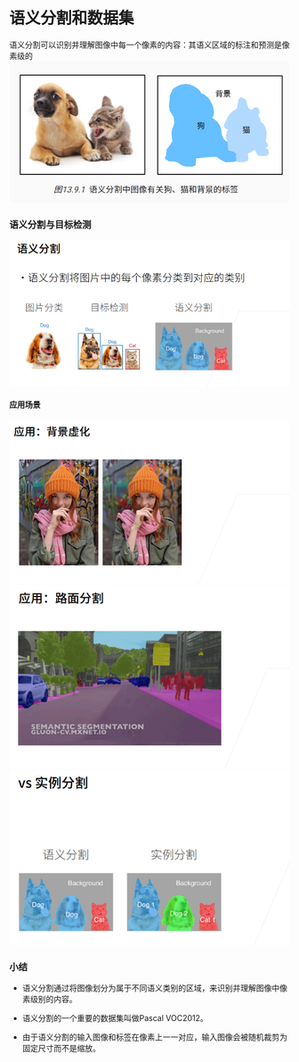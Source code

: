 # 语义分割和数据集
语义分割可以识别并理解图像中每一个像素的内容：其语义区域的标注和预测是像素级的
![](.语义分割和数据集_images/81b425e0.png)
### 语义分割与目标检测
![](.语义分割和数据集_images/e2d4a200.png)
#### 应用场景
![](.语义分割和数据集_images/5f8151ce.png)
![](.语义分割和数据集_images/3b22797d.png)
![](.语义分割和数据集_images/9a71a2c9.png)

### 小结


* 语义分割通过将图像划分为属于不同语义类别的区域，来识别并理解图像中像素级别的内容。

* 语义分割的一个重要的数据集叫做Pascal VOC2012。

* 由于语义分割的输入图像和标签在像素上一一对应，输入图像会被随机裁剪为固定尺寸而不是缩放。